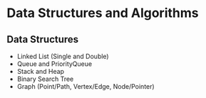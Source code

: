 # Data Structures and Algorithms

## Data Structures
<ul>
    <li>Linked List (Single and Double)</li>
    <li>Queue and PriorityQueue</li>
    <li>Stack and Heap</li>
    <li>Binary Search Tree</li>
    <li>Graph (Point/Path, Vertex/Edge, Node/Pointer)</li>
</ul>
